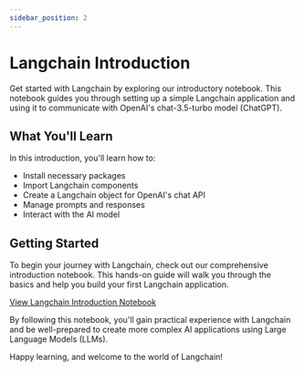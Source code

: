 ```yaml
---
sidebar_position: 2
---
```


# Langchain Introduction

Get started with Langchain by exploring our introductory notebook. This notebook guides you through setting up a simple Langchain application and using it to communicate with OpenAI's chat-3.5-turbo model (ChatGPT).

## What You'll Learn

In this introduction, you'll learn how to:

- Install necessary packages
- Import Langchain components
- Create a Langchain object for OpenAI's chat API
- Manage prompts and responses
- Interact with the AI model

## Getting Started

To begin your journey with Langchain, check out our comprehensive introduction notebook. This hands-on guide will walk you through the basics and help you build your first Langchain application.

[View Langchain Introduction Notebook](https://github.com/aimug-org/austin_langchain/blob/main/labs/Langchain_Introduction/Langchain_Introduction.ipynb)

By following this notebook, you'll gain practical experience with Langchain and be well-prepared to create more complex AI applications using Large Language Models (LLMs).

Happy learning, and welcome to the world of Langchain!